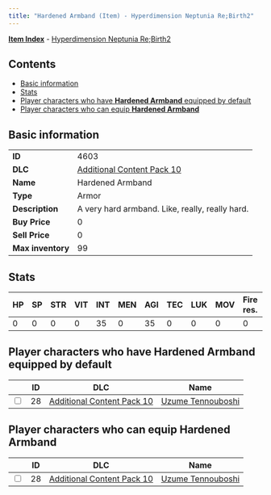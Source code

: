 ```yaml
---
title: "Hardened Armband (Item) - Hyperdimension Neptunia Re;Birth2"
---
```


[**Item Index**](/neptunia/rb2/item/index.html) - [Hyperdimension Neptunia Re;Birth2](/neptunia/rb2)

## Contents

- [Basic information](#basic-information)
- [Stats](#stats)
- [Player characters who have **Hardened Armband** equipped by default](#player-characters-who-have-hardened-armband-equipped-by-default)
- [Player characters who can equip **Hardened Armband**](#player-characters-who-can-equip-hardened-armband)

## Basic information

|   |   |
| -- | -- |
| **ID** | 4603 |
| **DLC** | [Additional Content Pack 10](/neptunia/rb2/dlc/18-pack10.html) |
| **Name** | Hardened Armband |
| **Type** | Armor |
| **Description** | A very hard armband. Like, really, really hard. |
| **Buy Price** | 0 |
| **Sell Price** | 0 |
| **Max inventory** | 99 |

## Stats

| HP | SP | STR | VIT | INT | MEN | AGI | TEC | LUK | MOV | Fire res. | Ice res. | Wind res. | Lightning res. |
| -- | -- | --- | --- | --- | --- | --- | --- | --- | --- | --------- | -------- | --------- | -------------- |
| 0 | 0 | 0 | 0 | 35 | 0 | 35 | 0 | 0 | 0 | 0 | 0 | 0 | 0 |

## Player characters who have **Hardened Armband** equipped by default

|    | ID | DLC | Name |
| -- | -- | --- | ---- |
| <input type="checkbox" id="rb2-player-18-28" class="trackbox" /> | 28 | [Additional Content Pack 10](/neptunia/rb2/dlc/18-pack10.html) | [Uzume Tennouboshi](/neptunia/rb2/player/18-28-uzume-tennouboshi.html) |

## Player characters who can equip **Hardened Armband**

|    | ID | DLC | Name |
| -- | -- | --- | ---- |
| <input type="checkbox" id="rb2-player-18-28" class="trackbox" /> | 28 | [Additional Content Pack 10](/neptunia/rb2/dlc/18-pack10.html) | [Uzume Tennouboshi](/neptunia/rb2/player/18-28-uzume-tennouboshi.html) |